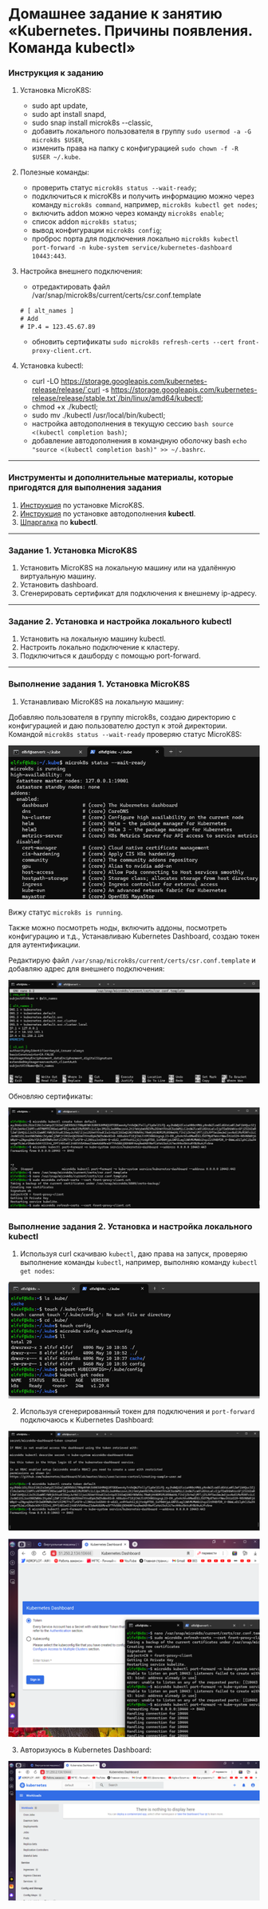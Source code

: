 # Домашнее задание к занятию «Kubernetes. Причины появления. Команда kubectl»

### Инструкция к заданию

1. Установка MicroK8S:
    - sudo apt update,
    - sudo apt install snapd,
    - sudo snap install microk8s --classic,
    - добавить локального пользователя в группу `sudo usermod -a -G microk8s $USER`,
    - изменить права на папку с конфигурацией `sudo chown -f -R $USER ~/.kube`.

2. Полезные команды:
    - проверить статус `microk8s status --wait-ready`;
    - подключиться к microK8s и получить информацию можно через команду `microk8s command`, например, `microk8s kubectl get nodes`;
    - включить addon можно через команду `microk8s enable`; 
    - список addon `microk8s status`;
    - вывод конфигурации `microk8s config`;
    - проброс порта для подключения локально `microk8s kubectl port-forward -n kube-system service/kubernetes-dashboard 10443:443`.

3. Настройка внешнего подключения:
    - отредактировать файл /var/snap/microk8s/current/certs/csr.conf.template
    ```shell
    # [ alt_names ]
    # Add
    # IP.4 = 123.45.67.89
    ```
    - обновить сертификаты `sudo microk8s refresh-certs --cert front-proxy-client.crt`.

4. Установка kubectl:
    - curl -LO https://storage.googleapis.com/kubernetes-release/release/`curl -s https://storage.googleapis.com/kubernetes-release/release/stable.txt`/bin/linux/amd64/kubectl;
    - chmod +x ./kubectl;
    - sudo mv ./kubectl /usr/local/bin/kubectl;
    - настройка автодополнения в текущую сессию `bash source <(kubectl completion bash)`;
    - добавление автодополнения в командную оболочку bash `echo "source <(kubectl completion bash)" >> ~/.bashrc`.

------

### Инструменты и дополнительные материалы, которые пригодятся для выполнения задания

1. [Инструкция](https://microk8s.io/docs/getting-started) по установке MicroK8S.
2. [Инструкция](https://kubernetes.io/ru/docs/reference/kubectl/cheatsheet/#bash) по установке автодополнения **kubectl**.
3. [Шпаргалка](https://kubernetes.io/ru/docs/reference/kubectl/cheatsheet/) по **kubectl**.

------

### Задание 1. Установка MicroK8S

1. Установить MicroK8S на локальную машину или на удалённую виртуальную машину.
2. Установить dashboard.
3. Сгенерировать сертификат для подключения к внешнему ip-адресу.

------

### Задание 2. Установка и настройка локального kubectl
1. Установить на локальную машину kubectl.
2. Настроить локально подключение к кластеру.
3. Подключиться к дашборду с помощью port-forward.

------

### Выполнение задания 1. Установка MicroK8S

1. Устанавливаю MicroK8S на локальную машину:

Добавляю пользователя в группу microk8s, создаю директорию с конфигурацией и даю пользователю доступ к этой директории.
Командой `microk8s status --wait-ready` проверяю статус MicroK8S:

![img_1](IMG/task1.png)

Вижу статус `microk8s is running`.

Также можно посмотреть ноды, включить аддоны, посмотреть конфигурацию и т.д., Устанавливаю Kubernetes Dashboard, создаю токен для аутентификации.


Редактирую файл `/var/snap/microk8s/current/certs/csr.conf.template` и добавляю адрес для внешнего подключения:

![img_2](IMG/task3.png)

Обновляю сертификаты:

![img_3](IMG/task4.png)

### Выполнение задания 2. Установка и настройка локального kubectl

1. Используя curl скачиваю `kubectl`, даю права на запуск, проверяю выполнение команды `kubectl`, например, выполняю команду `kubectl get nodes`:

![img_4](IMG/task6.png)

2. Используя сгенерированный токен для подключения и `port-forward` подключаюсь к Kubernetes Dashboard:

![img_5](IMG/task2.png)

![img_6](IMG/task5.png)

3. Авторизуюсь в Kubernetes Dashboard:

![img_7](IMG/task71.png)